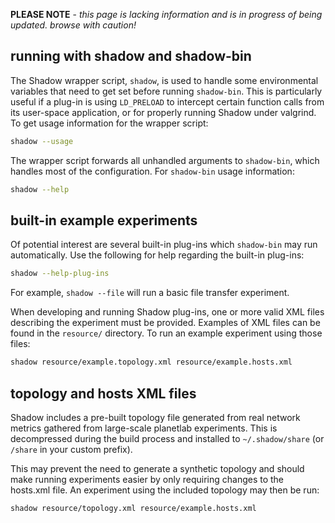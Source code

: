 **PLEASE NOTE** - _this page is lacking information and is in progress of being updated. browse with caution!_
## running with shadow and shadow-bin

The Shadow wrapper script, `shadow`, is used to handle some environmental variables that
need to get set before running `shadow-bin`. This is particularly useful if a
plug-in is using `LD_PRELOAD` to intercept certain function calls from its
user-space application, or for properly running Shadow under valgrind. To get
usage information for the wrapper script:
```bash
shadow --usage
```

The wrapper script forwards all unhandled arguments to `shadow-bin`, which handles
most of the configuration. For `shadow-bin` usage information:
```bash
shadow --help
```

## built-in example experiments

Of potential interest are several built-in plug-ins which `shadow-bin` may run 
automatically. Use the following for help regarding the built-in plug-ins:
```bash
shadow --help-plug-ins
```
For example, `shadow --file` will run a basic file transfer experiment.

When developing and running Shadow plug-ins, one or more valid XML files 
describing the experiment must be provided. Examples of XML files can be found 
in the `resource/` directory. To run an example experiment using those files:
```bash
shadow resource/example.topology.xml resource/example.hosts.xml
```

## topology and hosts XML files

Shadow includes a pre-built topology file generated from real network
metrics gathered from large-scale planetlab experiments. This is decompressed 
during the build process and installed to `~/.shadow/share` (or `/share` in your custom prefix).

This may prevent the need to generate a synthetic topology and should make 
running experiments easier by only requiring changes to the hosts.xml file. An 
experiment using the included topology may then be run:
```bash
shadow resource/topology.xml resource/example.hosts.xml
```